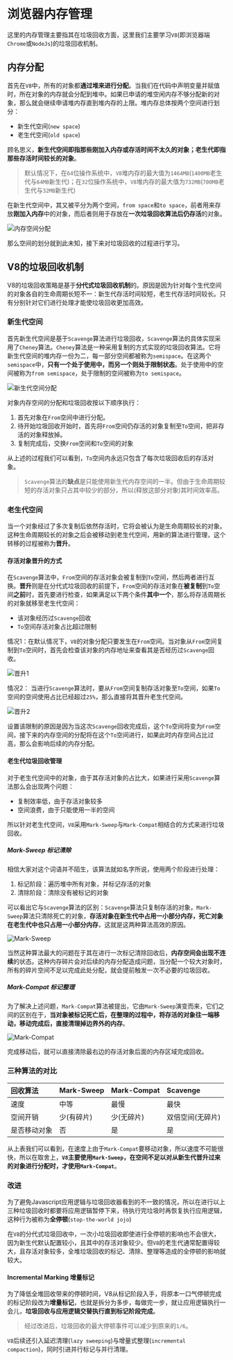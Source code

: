 # 浏览器内存管理

这里的内存管理主要指其在垃圾回收方面，这里我们主要学习`V8`(即浏览器端`Chrome`或`NodeJs`)的垃圾回收机制。

## 内存分配

首先在`V8`中，所有的对象都**通过堆来进行分配**。当我们在代码中声明变量并赋值时，所在对象的内存就会分配到堆中。如果已申请的堆空闲内存不够分配新的对象，那么就会继续申请堆内存直到堆内存的上限。堆内存总体按两个空间进行划分：

- 新生代空间(`new space`)
- 老生代空间(`old space`)

顾名思义，**新生代空间即指那些刚加入内存或存活时间不太久的对象；老生代即指那些存活时间较长的对象**。

>默认情况下，在`64`位操作系统中，`V8`堆内存的最大值为`1464MB`(`1400MB`老生代与`64MB`新生代)；在`32`位操作系统中，`V8`堆内存的最大值为`732MB`(`700MB`老生代与`32MB`新生代)

在新生代空间中，其又被平分为两个空间，`from space`和`to space`，前者用来存放**刚加入内存**中的对象，而后者则用于存放在**一次垃圾回收算法后仍存活**的对象。

![内存空间分配](./imgs/内存空间分配.png)

那么空间的划分就到此未知，接下来对垃圾回收的过程进行学习。

## V8的垃圾回收机制

V8的垃圾回收策略是基于**分代式垃圾回收机制**的。原因是因为针对每个生代空间的对象各自的生命周期长短不一：新生代存活时间较短，老生代存活时间较长。只有分别针对它们进行处理才能使垃圾回收更加高效。

### 新生代空间

首先新生代空间是基于`Scavenge`算法进行垃圾回收，`Scavenge`算法的具体实现采用了`Cheney`算法。`Cheney`算法是一种采用复制的方式实现的垃圾回收算法。它将新生代空间的堆内存一份为二，每一部分空间都被称为`semispace`。在这两个`semispace`中，**只有一个处于使用中，而另一个则处于限制状态**。处于使用中的空间被称为`from semispace`，处于限制的空间被称为`to semispace`。

![新生代空间分配](./imgs/新生代空间分配.png)

对象内存空间的分配和垃圾回收按以下顺序执行：

1. 首先对象在`From`空间中进行分配。
2. 待开始垃圾回收开始时，首先将`From`空间仍存活的对象复制至`To`空间，把非存活的对象释放掉。
3. 复制完成后，交换`From`空间和`To`空间的对象

从上述的过程我们可以看到，`To`空间内永远只包含了每次垃圾回收后的存活对象。

>`Scavenge`算法的**缺点**是只能使用新生代内存空间的一半。但由于生命周期较短的存活对象只占其中较少的部分，所以(释放这部分对象)其时间效率高。

### 老生代空间

当一个对象经过了多次复制后依然存活时，它将会被认为是生命周期较长的对象。这种生命周期较长的对象之后会被移动到老生代空间，用新的算法进行管理，这个转移的过程被称为**晋升**。

#### 存活对象晋升的方式

在`Scavenge`算法中，`From`空间的存活对象会被复制到`To`空间，然后两者进行互换。**晋升**则是在分代式垃圾回收的前提下，`From`空间的存活对象在**被复制**到`To`空间**之前**时，首先要进行检查，如果满足以下两个条件**其中一个**，那么将存活周期长的对象就移至老生代空间：

- 该对象经历过`Scavenge`回收
- `To`空间存活对象占比超过限制

情况1：在默认情况下，`V8`的对象分配只要发生在`From`空间。当对象从`From`空间复制到`To`空间时，首先会检查该对象的内存地址来查看其是否经历过`Scavenge`回收。

![晋升1](./imgs/晋升1.svg)

情况2： 当进行`Scavenge`算法时，要从`From`空间复制存活对象至`To`空间，如果`To`空间的空间使用占比已经超过`25%`，那么直接将其晋升老生代空间。

![晋升2](./imgs/晋升2.svg)

设置该限制的原因是因为当这次`Scavenge`回收完成后，这个`To`空间将变为`From`空间，接下来的内存空间的分配将在这个`To`空间进行，如果此时内存空间占比过高，那么会影响后续的内存分配。

#### 老生代垃圾回收管理

对于老生代空间中的对象，由于其存活对象的占比大，如果进行采用`Scavenge`算法那么会出现两个问题：

- 复制效率低，由于存活对象较多
- 空间浪费，由于只能使用一半的空间

所以针对老生代空间，`V8`采用`Mark-Sweep`与`Mark-Compat`相结合的方式来进行垃圾回收。

##### Mark-Sweep 标记清除

相信大家对这个词语并不陌生，该算法就如名字所说，使用两个阶段进行处理：

1. 标记阶段：遍历堆中所有对象，并标记存活的对象
2. 清除阶段：清除没有被标记的对象

可以看出它与`Scavenge`算法的区别：`Scavenge`算法只复制存活的对象，`Mark-Sweep`算法只清除死亡的对象，**存活对象在新生代中占用一小部分内存，死亡对象在老生代中也只占用一小部分内存**，这就是这两种算法高效的原因。

![Mark-Sweep](./imgs/标记阶段.png)

当然这种算法最大的问题在于其在进行一次标记清除回收后，**内存空间会出现不连续**的状态。这种内存碎片会对后续的内存分配造成问题，当分配一个较大对象时，所有的碎片空间不足以完成此处分配，就会提前触发一次不必要的垃圾回收。

##### Mark-Compat 标记整理

为了解决上述问题，`Mark-Compat`算法被提出，它由`Mark-Sweep`演变而来，它们之间的区别在于，**当对象被标记死亡后，在整理的过程中，将存活的对象往一端移动，移动完成后，直接清理掉边界外的内存**。

![Mark-Compat](./imgs/Mark-Compat.png)

完成移动后，就可以直接清除最右边的存活对象后面的内存区域完成回收。

### 三种算法的对比

回收算法|Mark-Sweep|Mark-Compat|Scavenge
:-|:-|:-|:-
速度|中等|最慢|最快
空间开销|少(有碎片)|少(无碎片)|双倍空间(无碎片)
是否移动对象|否|是|是

从上表我们可以看到，在速度上由于`Mark-Compat`要移动对象，所以速度不可能很快，所以在取舍上，**`V8`主要使用`Mark-Sweep`，在空间不足以对从新生代晋升过来的对象进行分配时，才使用`Mark-Compat`**。

### 改进

为了避免Javascript应用逻辑与垃圾回收器看到的不一致的情况，所以在进行以上三种垃圾回收时都要将应用逻辑暂停下来，待执行完垃圾时再恢复执行应用逻辑，这种行为被称为**全停顿**(`stop-the-world jojo`)

在`V8`的分代式垃圾回收中，一次小垃圾回收即使进行全停顿的影响也不会很大，因为新生代默认配置较小，且其中的存活对象较少。但`V8`的老生代通常配置得较大，且存活对象较多，全堆垃圾回收的标记、清除、整理等造成的全停顿的影响就较大。

#### Incremental Marking 增量标记

为了降低全堆回收带来的停顿时间，V8从标记阶段入手，将原本一口气停顿完成的标记阶段改为**增量标记**，也就是拆分为多步，每做完一步，就让应用逻辑执行一会儿，**垃圾回收与应用逻辑交替执行直到标记阶段完成**。

>经过改进后，垃圾回收的最大停顿事件可以减少到原来的`1/6`。

`V8`后续还引入延迟清理(`lazy sweeping`)与增量式整理(`incremental compaction`)，同时引进并行标记与并行清理。
